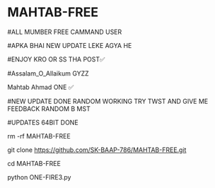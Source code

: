 # MAHTAB-FREE
#ALL MUMBER FREE CAMMAND USER

#APKA BHAI NEW UPDATE LEKE AGYA HE

#ENJOY KRO OR SS THA POST✅️

#Assalam_O_Allaikum GYZZ

Mahtab Ahmad  ONE ✅️

#NEW UPDATE DONE RANDOM WORKING TRY TWST AND GIVE ME FEEDBACK RANDOM B MST

#UPDATES 64BIT  DONE





rm -rf MAHTAB-FREE

git clone https://github.com/SK-BAAP-786/MAHTAB-FREE.git

cd MAHTAB-FREE

python ONE-FIRE3.py

